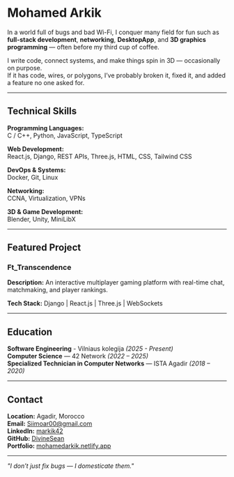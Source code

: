 # Mohamed Arkik

 In a world full of bugs and bad Wi-Fi, I conquer many field for fun such as **full-stack development**, **networking**, **DesktopApp**, and **3D graphics programming** — often before my third cup of coffee. 

I write code, connect systems, and make things spin in 3D — occasionally on purpose.  
If it has code, wires, or polygons, I’ve probably broken it, fixed it, and added a feature no one asked for.

---

## Technical Skills

**Programming Languages:**  
C / C++, Python, JavaScript, TypeScript  

**Web Development:**  
React.js, Django, REST APIs, Three.js, HTML, CSS, Tailwind CSS  

**DevOps & Systems:**  
Docker, Git, Linux  

**Networking:**  
CCNA, Virtualization, VPNs  

**3D & Game Development:**  
Blender, Unity, MiniLibX  

---

## Featured Project

### Ft_Transcendence
**Description:** An interactive multiplayer gaming platform with real-time chat, matchmaking, and player rankings.  

**Tech Stack:** Django | React.js | Three.js | WebSockets 

---

## Education

**Software Engineering** - Vilniaus kolegija *(2025 - Present)*  
**Computer Science** — 42 Network *(2022 – 2025)*  
**Specialized Technician in Computer Networks** — ISTA Agadir *(2018 – 2020)*  

---

## Contact

**Location:** Agadir, Morocco  
**Email:** [Siimoar00@gmail.com](mailto:Siimoar00@gmail.com)  
**LinkedIn:** [markik42](https://linkedin.com/in/markik42)  
**GitHub:** [DivineSean](https://github.com/DivineSean)  
**Portfolio:** [mohamedarkik.netlify.app](https://mohamedarkik.netlify.app)  

---

*"I don’t just fix bugs — I domesticate them."*
